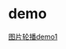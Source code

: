 <meta http-equiv="Content-Type" content="text/html; charset=utf-8">

# demo
[图片轮播demo1](http://htmlpreview.github.io/?https://github.com/inrained/js-demo/blob/master/imgdemo1/index.html)
